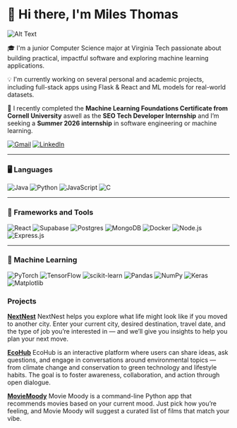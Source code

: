 # 👋 Hi there, I'm Miles Thomas
![Alt Text](https://media.licdn.com/dms/image/v2/D4E03AQEnfjba5rzcGQ/profile-displayphoto-shrink_400_400/profile-displayphoto-shrink_400_400/0/1691346850208?e=1758153600&v=beta&t=Ce6exwFAUZW1UNcWND04Sh9i4KzyxPLjLmHS1_A0Efc)

🎓 I'm a junior Computer Science major at Virginia Tech passionate about building practical, impactful software and exploring machine learning applications.

💡 I'm currently working on several personal and academic projects, including full-stack apps using Flask & React and ML models for real-world datasets.

🚀 I recently completed the **Machine Learning Foundations Certificate from Cornell University** aswell as the **SEO Tech Developer Internship** and I’m seeking a **Summer 2026 internship** in software engineering or machine learning.

[![Gmail](https://img.shields.io/badge/Gmail-EA4335?style=for-the-badge&logo=gmail&logoColor=white)](mailto:mithomtab@gmail.com)
[![LinkedIn](https://img.shields.io/badge/LinkedIn-0A66C2?style=for-the-badge&logo=linkedin&logoColor=white)](https://www.linkedin.com/in/miles7/)

---

### 🖥️ Languages

![Java](https://img.shields.io/badge/Java-ED8B00?style=for-the-badge&logo=java&logoColor=white)
![Python](https://img.shields.io/badge/Python-3776AB?style=for-the-badge&logo=python&logoColor=white)
![JavaScript](https://img.shields.io/badge/JavaScript-F7DF1E?style=for-the-badge&logo=javascript&logoColor=black)
![C](https://img.shields.io/badge/C-00599C?style=for-the-badge&logo=c&logoColor=white)

---

### 🧰 Frameworks and Tools

![React](https://img.shields.io/badge/React-20232A?style=for-the-badge&logo=react&logoColor=61DAFB)
![Supabase](https://img.shields.io/badge/Supabase-3ECF8E?style=for-the-badge&logo=supabase&logoColor=white)
![Postgres](https://img.shields.io/badge/Postgres-336791?style=for-the-badge&logo=postgresql&logoColor=white)
![MongoDB](https://img.shields.io/badge/MongoDB-47A248?style=for-the-badge&logo=mongodb&logoColor=white)
![Docker](https://img.shields.io/badge/Docker-2496ED?style=for-the-badge&logo=docker&logoColor=white)
![Node.js](https://img.shields.io/badge/Node.js-339933?style=for-the-badge&logo=nodedotjs&logoColor=white)
![Express.js](https://img.shields.io/badge/Express.js-000000?style=for-the-badge&logo=express&logoColor=white)


---

### 🤖 Machine Learning

![PyTorch](https://img.shields.io/badge/PyTorch-EE4C2C?style=for-the-badge&logo=pytorch&logoColor=white)
![TensorFlow](https://img.shields.io/badge/TensorFlow-FF6F00?style=for-the-badge&logo=tensorflow&logoColor=white)
![scikit-learn](https://img.shields.io/badge/scikit--learn-F7931E?style=for-the-badge&logo=scikit-learn&logoColor=white)
![Pandas](https://img.shields.io/badge/Pandas-150458?style=for-the-badge&logo=pandas)
![NumPy](https://img.shields.io/badge/NumPy-013243?style=for-the-badge&logo=numpy)
![Keras](https://img.shields.io/badge/Keras-D00000?style=for-the-badge&logo=keras&logoColor=white)
![Matplotlib](https://img.shields.io/badge/Matplotlib-ffffff?style=for-the-badge&logo=matplotlib&logoColor=black)

### Projects

[**NextNest**](https://github.com/miles1744/NextNest)
NextNest helps you explore what life might look like if you moved to another city.
Enter your current city, desired destination, travel date, and the type of job you’re interested in — and we’ll give you insights to help you plan your next move. 

[**EcoHub**](https://github.com/miles1744/CodePath-Final-Project)
EcoHub is an interactive platform where users can share ideas, ask questions, and engage in conversations around environmental topics — from climate change and conservation to green technology and lifestyle habits. The goal is to foster awareness, collaboration, and action through open dialogue.

[**MovieMoody**](https://github.com/Hussam-Mak/MovieMoody)
Movie Moody is a command-line Python app that recommends movies based on your current mood. Just pick how you’re feeling, and Movie Moody will suggest a curated list of films that match your vibe.
